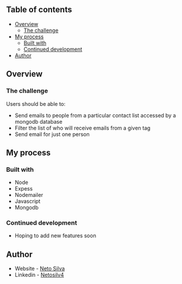 ## Table of contents

- [Overview](#overview)
  - [The challenge](#the-challenge)
- [My process](#my-process)
  - [Built with](#built-with)
  - [Continued development](#continued-development)
- [Author](#author)

## Overview

### The challenge

Users should be able to:

- Send emails to people from a particular contact list accessed by a mongodb database
- Filter the list of who will receive emails from a given tag 
- Send email for just one person


## My process

### Built with

- Node
- Expess
- Nodemailer
- Javascript
- Mongodb


### Continued development

- Hoping to add new features soon


## Author

- Website - [Neto Silva](https://netosilv4.github.io/)
- Linkedin - [Netosilv4](https://www.linkedin.com/in/netosilv4/)
